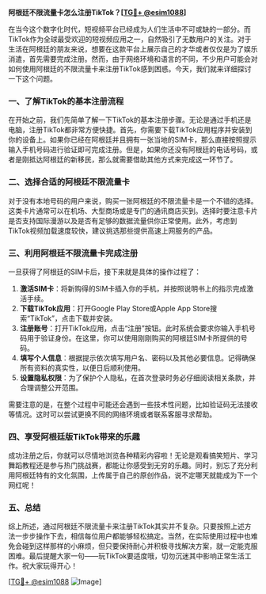 **阿根廷不限流量卡怎么注册TikTok？[[TG💪+ @esim1088](https://t.me/s/esim1088)]**

在当今这个数字化时代，短视频平台已经成为人们生活中不可或缺的一部分。而TikTok作为全球最受欢迎的短视频应用之一，自然吸引了无数用户的关注。对于生活在阿根廷的朋友来说，想要在这款平台上展示自己的才华或者仅仅是为了娱乐消遣，首先需要完成注册。然而，由于网络环境和语言的不同，不少用户可能会对如何使用阿根廷的不限流量卡来注册TikTok感到困惑。今天，我们就来详细探讨一下这个问题。

### 一、了解TikTok的基本注册流程

在开始之前，我们先简单了解一下TikTok的基本注册步骤。无论是通过手机还是电脑，注册TikTok都非常方便快捷。首先，你需要下载TikTok应用程序并安装到你的设备上。如果你已经在阿根廷并且拥有一张当地的SIM卡，那么直接按照提示输入手机号码进行验证即可完成注册。但是，如果你还没有阿根廷的电话号码，或者是刚抵达阿根廷的新移民，那么就需要借助其他方式来完成这一环节了。

### 二、选择合适的阿根廷不限流量卡

对于没有本地号码的用户来说，购买一张阿根廷的不限流量卡是一个不错的选择。这类卡片通常可以在机场、大型商场或是专门的通讯商店买到。选择时要注意卡片是否支持国际漫游以及是否有足够的数据流量供你正常使用。此外，考虑到TikTok视频加载速度较快，建议挑选那些提供高速上网服务的产品。

### 三、利用阿根廷不限流量卡完成注册

一旦获得了阿根廷的SIM卡后，接下来就是具体的操作过程了：

1. **激活SIM卡**：将新购得的SIM卡插入你的手机，并按照说明书上的指示完成激活手续。
2. **下载TikTok应用**：打开Google Play Store或Apple App Store搜索“TikTok”，点击下载并安装。
3. **注册账号**：打开TikTok应用，点击“注册”按钮。此时系统会要求你输入手机号码用于验证身份。在这里，你可以使用刚刚购买的阿根廷SIM卡所提供的号码。
4. **填写个人信息**：根据提示依次填写用户名、密码以及其他必要信息。记得确保所有资料的真实性，以便日后顺利使用。
5. **设置隐私权限**：为了保护个人隐私，在首次登录时务必仔细阅读相关条款，并合理调整公开范围。

需要注意的是，在整个过程中可能还会遇到一些技术性问题，比如验证码无法接收等情况。这时可以尝试更换不同的网络环境或者联系客服寻求帮助。

### 四、享受阿根廷版TikTok带来的乐趣

成功注册之后，你就可以尽情地浏览各种精彩内容啦！无论是观看搞笑短片、学习舞蹈教程还是参与热门挑战赛，都能让你感受到无穷的乐趣。同时，别忘了充分利用阿根廷特有的文化氛围，上传属于自己的原创作品，说不定哪天就能成为下一个网红呢！

### 五、总结

综上所述，通过阿根廷不限流量卡来注册TikTok其实并不复杂。只要按照上述方法一步步操作下去，相信每位用户都能够轻松搞定。当然，在实际使用过程中也难免会碰到这样那样的小麻烦，但只要保持耐心并积极寻找解决方案，就一定能克服困难。最后提醒大家一句——玩TikTok要适度哦，切勿沉迷其中影响正常生活工作。祝大家玩得开心！

[[TG💪+ @esim1088](https://t.me/s/esim1088) ![Image](https://i.postimg.cc/4NQfJmqS/Snipaste-2025-05-13-00-14-12.png)]